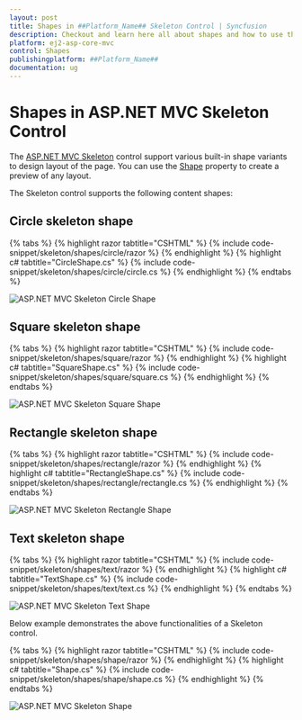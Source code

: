 ```yaml
---
layout: post
title: Shapes in ##Platform_Name## Skeleton Control | Syncfusion
description: Checkout and learn here all about shapes and how to use them in ##Platform_Name## Skeleton control of Syncfusion Essential JS 2 and more details.
platform: ej2-asp-core-mvc
control: Shapes
publishingplatform: ##Platform_Name##
documentation: ug
---
```


# Shapes in ASP.NET MVC Skeleton Control

The [ASP.NET MVC Skeleton](https://www.syncfusion.com/aspnet-mvc-ui-controls/skeleton) control support various built-in shape variants to design layout of the page. You can use the [Shape](https://help.syncfusion.com/cr/aspnetmvc-js2/Syncfusion.EJ2.Notifications.Skeleton.html#Syncfusion_EJ2_Notifications_Skeleton_Shape) property to create a preview of any layout.

The Skeleton control supports the following content shapes:

## Circle skeleton shape

{% tabs %}
{% highlight razor tabtitle="CSHTML" %}
{% include code-snippet/skeleton/shapes/circle/razor %}
{% endhighlight %}
{% highlight c# tabtitle="CircleShape.cs" %}
{% include code-snippet/skeleton/shapes/circle/circle.cs %}
{% endhighlight %}
{% endtabs %}

![ASP.NET MVC Skeleton Circle Shape](images/skeleton-circle-shape.png)

## Square skeleton shape

{% tabs %}
{% highlight razor tabtitle="CSHTML" %}
{% include code-snippet/skeleton/shapes/square/razor %}
{% endhighlight %}
{% highlight c# tabtitle="SquareShape.cs" %}
{% include code-snippet/skeleton/shapes/square/square.cs %}
{% endhighlight %}
{% endtabs %}

![ASP.NET MVC Skeleton Square Shape](images/skeleton-square.png)

## Rectangle skeleton shape

{% tabs %}
{% highlight razor tabtitle="CSHTML" %}
{% include code-snippet/skeleton/shapes/rectangle/razor %}
{% endhighlight %}
{% highlight c# tabtitle="RectangleShape.cs" %}
{% include code-snippet/skeleton/shapes/rectangle/rectangle.cs %}
{% endhighlight %}
{% endtabs %}

![ASP.NET MVC Skeleton Rectangle Shape](images/skeleton-rectangle-shape.png)

## Text skeleton shape

{% tabs %}
{% highlight razor tabtitle="CSHTML" %}
{% include code-snippet/skeleton/shapes/text/razor %}
{% endhighlight %}
{% highlight c# tabtitle="TextShape.cs" %}
{% include code-snippet/skeleton/shapes/text/text.cs %}
{% endhighlight %}
{% endtabs %}

![ASP.NET MVC Skeleton Text Shape](images/skeleton-text-shape.png)

Below example demonstrates the above functionalities of a Skeleton control.

{% tabs %}
{% highlight razor tabtitle="CSHTML" %}
{% include code-snippet/skeleton/shapes/shape/razor %}
{% endhighlight %}
{% highlight c# tabtitle="Shape.cs" %}
{% include code-snippet/skeleton/shapes/shape/shape.cs %}
{% endhighlight %}
{% endtabs %}

![ASP.NET MVC Skeleton Shape](images/skeleton-shape.png)